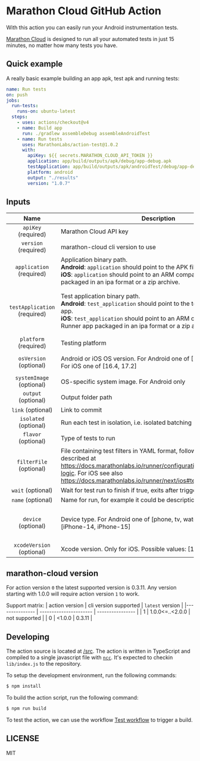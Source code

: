 # Marathon Cloud GitHub Action

With this action you can easily run your Android instrumentation tests.

[Marathon Cloud](https://marathonlabs.io) is designed to run all your automated tests in just 15 minutes,
no matter how many tests you have.

## Quick example

A really basic example building an app apk, test apk and running tests:

```yaml
name: Run tests
on: push
jobs:
  run-tests:
    runs-on: ubuntu-latest
  steps:
    - uses: actions/checkout@v4
    - name: Build app
      run: ./gradlew assembleDebug assembleAndroidTest
    - name: Run tests
      uses: MarathonLabs/action-test@1.0.2
      with:
        apiKey: ${{ secrets.MARATHON_CLOUD_API_TOKEN }}
        application: app/build/outputs/apk/debug/app-debug.apk
        testApplication: app/build/outputs/apk/androidTest/debug/app-debug-androidTest.apk
        platform: android
        output: "./results"
        version: "1.0.7"
```

## Inputs

|             Name             | Description                                                                                                                                                                                                                                          | Default                                      | Example                                                                                                                                                                                          |
| :--------------------------: | ---------------------------------------------------------------------------------------------------------------------------------------------------------------------------------------------------------------------------------------------------- | -------------------------------------------- | ------------------------------------------------------------------------------------------------------------------------------------------------------------------------------------------------ |
|     `apiKey` (required)      | Marathon Cloud API key                                                                                                                                                                                                                               |                                              | `cafebabe`                                                                                                                                                                                       |
|     `version` (required)     | marathon-cloud cli version to use                                                                                                                                                                                                                    |                                              | `1.0.0`                                                                                                                                                                                          |
|   `application` (required)   | Application binary path. <br>**Android**: `application` should point to the APK file. <br>**iOS**: `application` should point to an ARM compatible Simulator build packaged in an ipa format or a zip archive.                                       |                                              | **Android**: `app/build/outputs/apk/debug/app-debug.apk` <br>**iOS**: `/home/user/workspace/sample.zip` or `/home/user/workspace/sample.ipa`                                                     |
| `testApplication` (required) | Test application binary path. <br>**Android**: `test_application` should point to the test .apk file for your app. <br>**iOS**: `test_application` should point to an ARM compatible iOS Test Runner app packaged in an ipa format or a zip archive. |                                              | **Android**: `app/build/outputs/apk/androidTest/debug/app-debug-androidTest.apk` <br>**iOS**: `/home/user/workspace/sampleUITests-Runner.zip` or `/home/user/workspace/sampleUITests-Runner.ipa` |
|    `platform` (required)     | Testing platform                                                                                                                                                                                                                                     | ``                                           | `Android` or `iOS`                                                                                                                                                                               |
|    `osVersion` (optional)    | Android or iOS OS version. For Android one of [10, 11, 12, 13, 14]. For iOS one of [16.4, 17.2]                                                                                                                                                      | **Android**: `11`; **iOS**: `16.4`           | `12`, `17.2`, etc.                                                                                                                                                                               |
|   `systemImage` (optional)   | OS-specific system image. For Android only                                                                                                                                                                                                           | ``                                           | `default`, `google_apis`, etc.                                                                                                                                                                   |
|     `output` (optional)      | Output folder path                                                                                                                                                                                                                                   | ``                                           | ``                                                                                                                                                                                               |
|      `link` (optional)       | Link to commit                                                                                                                                                                                                                                       | ``                                           | ``                                                                                                                                                                                               |
|    `isolated` (optional)     | Run each test in isolation, i.e. isolated batching                                                                                                                                                                                                   | `false`                                      | `true`, `false`                                                                                                                                                                                  |
|     `flavor` (optional)      | Type of tests to run                                                                                                                                                                                                                                 | `native`                                     | `native`, `js-test-appium`, `python-robotframework-appium`                                                                                                                                       |
|   `filterFile` (optional)    | File containing test filters in YAML format, following the schema described at https://docs.marathonlabs.io/runner/configuration/filtering/#filtering-logic. For iOS see also https://docs.marathonlabs.io/runner/next/ios#test-plans.               | ``                                           | ``                                                                                                                                                                                               |
|      `wait` (optional)       | Wait for test run to finish if true, exits after triggering a run if false.                                                                                                                                                                          | ``                                           | `true`                                                                                                                                                                                           |
|      `name` (optional)       | Name for run, for example it could be description of commit.                                                                                                                                                                                         | ``                                           | AmazingRun                                                                                                                                                                                       |
|     `device` (optional)      | Device type. For Android one of [phone, tv, watch]. For iOS one of [iPhone-14, iPhone-15]                                                                                                                                                            | **Android**: `phone`; **iOS**: `iPhone-14`   | `phone`, `tv`, `watch`, `iPhone-14`, `iPhone-15`                                                                                                                                                 |
|  `xcodeVersion` (optional)   | Xcode version. Only for iOS. Possible values: [14.3.1, 15.2]                                                                                                                                                                                         | `14.3.1`                                     | `14.3.1`, `15.2`                                                                                                                                                                                 |


## marathon-cloud version

For action version `0` the latest supported version is 0.3.11. Any version starting with 1.0.0 will require action version `1` to work.

Support matrix:
| action version | cli version supported | `latest` version |
|--------------- | ---------------------- | ---------------- |
| 1 | 1.0.0<=..<2.0.0 | not supported |
| 0 | <1.0.0 | 0.3.11 |

## Developing

The action source is located at [/src](/src). The action is written in TypeScript and compiled to a single javascript file with [`ncc`][ncc]. It's expected to checkin `lib/index.js` to the repository.

To setup the development environment, run the following commands:

```bash
$ npm install
```

To build the action script, run the following command:

```bash
$ npm run build
```

To test the action, we can use the workflow [Test workflow](https://github.com/MarathonLabs/setup-marathon-cloud/actions/workflows/test-marathon-cloud.yaml) to trigger a build.

[ncc]: https://github.com/vercel/ncc
[marathon-cloud]: https://github.com/MarathonLabs/marathon-cloud-cli

## LICENSE

MIT
